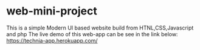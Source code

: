 # web-mini-project
This is a simple Modern UI based website build from HTNL,CSS,Javascript and php
The live demo of this web-app can be see in the link below:
https://technia-app.herokuapp.com/
